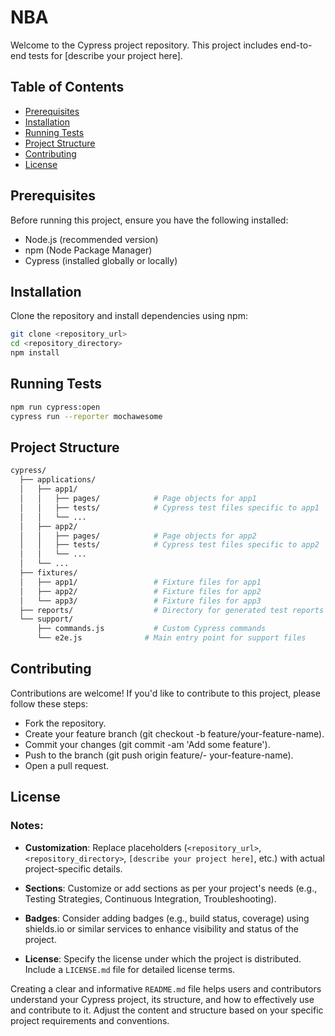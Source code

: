 # NBA

Welcome to the Cypress project repository. This project includes end-to-end tests for [describe your project here].

## Table of Contents

- [Prerequisites](#prerequisites)
- [Installation](#installation)
- [Running Tests](#running-tests)
- [Project Structure](#project-structure)
- [Contributing](#contributing)
- [License](#license)

## Prerequisites

Before running this project, ensure you have the following installed:
- Node.js (recommended version)
- npm (Node Package Manager)
- Cypress (installed globally or locally)

## Installation

Clone the repository and install dependencies using npm:

```bash
git clone <repository_url>
cd <repository_directory>
npm install
```

## Running Tests


```bash
npm run cypress:open
cypress run --reporter mochawesome
```

## Project Structure


```bash
cypress/
  ├── applications/
  │   ├── app1/
  │   │   ├── pages/            # Page objects for app1
  │   │   ├── tests/            # Cypress test files specific to app1
  │   │   └── ...
  │   ├── app2/
  │   │   ├── pages/            # Page objects for app2
  │   │   ├── tests/            # Cypress test files specific to app2
  │   │   └── ...
  │   └── ...
  ├── fixtures/
  │   ├── app1/                 # Fixture files for app1
  │   ├── app2/                 # Fixture files for app2
  │   └── app3/                 # Fixture files for app3
  ├── reports/                  # Directory for generated test reports
  └── support/
      ├── commands.js           # Custom Cypress commands
      └── e2e.js              # Main entry point for support files


```

## Contributing

Contributions are welcome! If you'd like to contribute to this project, please follow these steps:

- Fork the repository.
- Create your feature branch (git checkout -b feature/your-feature-name).
- Commit your changes (git commit -am 'Add some feature').
- Push to the branch (git push origin feature/- your-feature-name).
- Open a pull request.

## License


### Notes:

- **Customization**: Replace placeholders (`<repository_url>`, `<repository_directory>`, `[describe your project here]`, etc.) with actual project-specific details.
  
- **Sections**: Customize or add sections as per your project's needs (e.g., Testing Strategies, Continuous Integration, Troubleshooting).

- **Badges**: Consider adding badges (e.g., build status, coverage) using shields.io or similar services to enhance visibility and status of the project.

- **License**: Specify the license under which the project is distributed. Include a `LICENSE.md` file for detailed license terms.

Creating a clear and informative `README.md` file helps users and contributors understand your Cypress project, its structure, and how to effectively use and contribute to it. Adjust the content and structure based on your specific project requirements and conventions.
